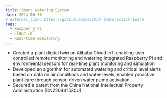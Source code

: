 ```yaml
---
title: Smart watering System
date: 2024-06-30
# external_link: https://github.com/scikit-learn/scikit-learn
tags:
  - Raspberry Pi
  - Cloud IoT
  - Real-time monitoring
---
```


- Created a plant digital twin on Alibaba Cloud IoT, enabling user-controlled remote monitoring and watering Integrated Raspberry Pi and environmental sensors for real-time plant monitoring and simulation 
- Developed an algorithm for automated watering and critical level alerts based on data on air conditions and water levels; enabled proactive plant care through sensor-driven water pump activation 
- Secured a patent from the China National Intellectual Property Administration (CN220441530U) 

<!--more-->
